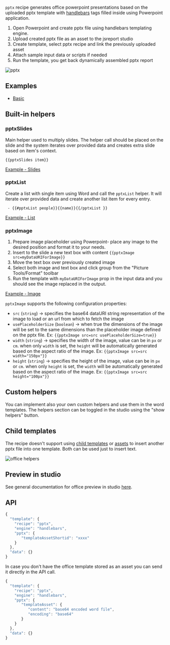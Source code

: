 `pptx` recipe generates office powerpoint presentations based on the uploaded pptx template  with [handlebars](/learn/handlebars) tags filled inside using Powerpoint application.

1. Open Powerpoint and create pptx file using handlebars templating engine.
2. Upload created pptx file as an asset to the jsreport studio
3. Create template, select pptx recipe and link the previously uploaded asset
4. Attach sample input data or scripts if needed
5. Run the template, you get back dynamically assembled pptx report

![pptx](/img/pptx.png)

## Examples

- [Basic](https://playground.jsreport.net/w/admin/Jix3rnoQ)

## Built-in helpers

### pptxSlides
Main helper used to multiply slides. The helper call should be placed on the slide and the system iterates over provided data and creates extra slide based on item's context.
```
{{pptxSlides item}}
 ```

[Example - Slides](https://playground.jsreport.net/w/admin/Jix3rnoQ)

### pptxList
Create a list with single item using Word and call the `pptxList` helper. It will iterate over provided data and create another list item for every entry.
```
 - {{#pptxList people}}{{name}}{{/pptxList }}
 ```

[Example - List](https://playground.jsreport.net/w/admin/QCStNYjG)

### pptxImage

1. Prepare image placeholder using Powerpoint- place any image to the desired position and format it to your needs.
2. Insert to the slide a new text box with content `{{pptxImage src=myDataURIForImage}}`
3. Move the text box over previously created image
4. Select both image and text box and click group from the "Picture Tools/Format" toolbar
5. Run the template with `myDataURIForImage` prop in the input data and you should see the image replaced in the output.

[Example - Image](https://playground.jsreport.net/w/admin/MBHWcK~B)

`pptxImage` supports the following configuration properties:

- `src` (`string`) -> specifies the base64 dataURI string representation of the image to load or an url from which to fetch the image
- `usePlaceholderSize` (`boolean`) -> when true the dimensions of the image will be set to the same dimensions than the placeholder image defined on the pptx file. Ex: `{{pptxImage src=src usePlaceholderSize=true}}`
- `width` (`string`) -> specifies the width of the image, value can be in `px` or `cm`. when only `width` is set, the `height` will be automatically generated based on the aspect ratio of the image. Ex: `{{pptxImage src=src width="150px"}}`
- `height` (`string`) -> specifies the height of the image, value can be in `px` or `cm`. when only `height` is set, the `width` will be automatically generated based on the aspect ratio of the image. Ex: `{{pptxImage src=src height="100px"}}`

## Custom helpers
You can implement also your own custom helpers and use them in the word templates. The helpers section can be toggled in the studio using the "show helpers" button.

## Child templates
The recipe doesn't support using [child templates](/learn/child-templates) or [assets](/learn/assets) to insert another pptx file into one template. Both can be used just to insert text.


![office helpers](/learn/static-resources/office-helpers.png)

## Preview in studio
See general documentation for office preview in studio [here](/learn/office-preview).

## API

```js
{
  "template": {
    "recipe": "pptx",
    "engine": "handlebars",
    "pptx": {
       "templateAssetShortid": "xxxx"
    }
  },
  "data": {}
}
```


In case you don't have the office template stored as an asset you can send it directly in the API call.
```js
{
  "template": {
    "recipe": "pptx",
    "engine": "handlebars",
    "pptx": {
       "templateAsset": {
          "content": "base64 encoded word file",
          "encoding": "base64"
       }
    }
  },
  "data": {}
}
```
